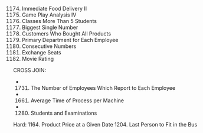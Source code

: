 1174. Immediate Food Delivery II
550. Game Play Analysis IV
596. Classes More Than 5 Students
619. Biggest Single Number
1045. Customers Who Bought All Products
1789. Primary Department for Each Employee
180. Consecutive Numbers
626. Exchange Seats
1341. Movie Rating

CROSS JOIN: 
- 1731. The Number of Employees Which Report to Each Employee 
- 1661. Average Time of Process per Machine
- 1280. Students and Examinations

Hard:
1164. Product Price at a Given Date
1204. Last Person to Fit in the Bus
